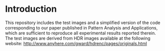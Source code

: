 # Introduction
This repository includes the test images and a simplified version of the code corresponding to our paper published in Pattern Analysis and Applications, which are sufficient to reproduce all experimental results reported therein.
The test images are derived from HDR images available at the following website:
http://www.anyhere.com/gward/hdrenc/pages/originals.html

